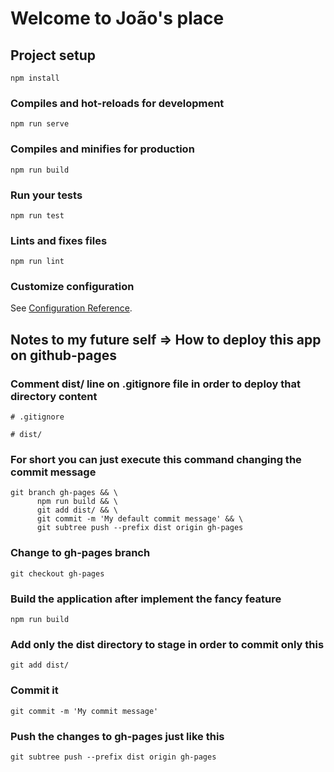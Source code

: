 # Welcome to João's place

## Project setup
```
npm install
```

### Compiles and hot-reloads for development
```
npm run serve
```

### Compiles and minifies for production
```
npm run build
```

### Run your tests
```
npm run test
```

### Lints and fixes files
```
npm run lint
```

###  Customize configuration
See [Configuration Reference](https://cli.vuejs.org/config/).

## Notes to my future self => How to deploy this app on github-pages

### Comment dist/ line on .gitignore file in order to deploy that directory content
```
# .gitignore

# dist/
```

### For short you can just execute this command changing the commit message
```
git branch gh-pages && \
      npm run build && \
      git add dist/ && \
      git commit -m 'My default commit message' && \
      git subtree push --prefix dist origin gh-pages
```

### Change to gh-pages branch
```
git checkout gh-pages
```

### Build the application after implement the fancy feature
```
npm run build
```

### Add only the dist directory to stage in order to commit only this
```
git add dist/
```

### Commit it
```
git commit -m 'My commit message'
```

### Push the changes to gh-pages just like this
```
git subtree push --prefix dist origin gh-pages
```
